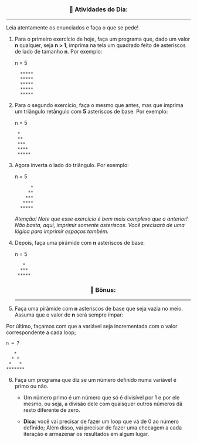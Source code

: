 <h3 align = "center">📕 Atividades do Dia:</h3>

---

Leia atentamente os enunciados e faça o que se pede!

1. Para o primeiro exercício de hoje, faça um programa que, dado um valor **n** qualquer, seja **n > 1**, imprima na tela um quadrado feito de asteriscos de lado de tamanho **n**. Por exemplo:

    n = 5
    
         *****
         *****
         *****
         *****
         *****

2. Para o segundo exercício, faça o mesmo que antes, mas que imprima um triângulo retângulo com **5** asteriscos de base. Por exemplo:

    n = 5

        *
        **
        ***
        ****
        *****

3. Agora inverta o lado do triângulo. Por exemplo:

    n = 5

             *
            **
           ***
          ****
         *****

    *Atenção! Note que esse exercício é bem mais complexo que o anterior! Não basta, aqui, imprimir somente asteriscos. Você precisará de uma lógica para imprimir espaços também.*

4. Depois, faça uma pirâmide com **n** asteriscos de base:

    n = 5

          *
         ***
        *****

   <h3 align = "center">📕 Bônus: </h3>

   ---

5. Faça uma pirâmide com **n** asteriscos de base que seja vazia no meio. Assuma que o valor de **n** será sempre ímpar:

Por último, façamos com que a variável seja incrementada com o valor correspondente a cada loop;
    
    n = 7

       *
      * *
     *   *
    *******

6. Faça um programa que diz se um número definido numa variável é primo ou não.
   
   * Um número primo é um número que só é divisível por 1 e por ele mesmo, ou seja, a divisão dele com quaisquer outros números dá resto diferente de zero.

   * **Dica**: você vai precisar de fazer um loop que vá de 0 ao número definido; Além disso, vai precisar de fazer uma checagem a cada iteração e armazenar os resultados em algum lugar. 
